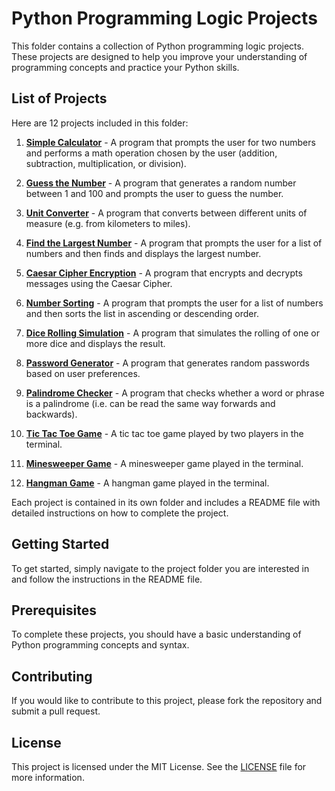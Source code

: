 # Python Programming Logic Projects

This folder contains a collection of Python programming logic projects. These projects are designed to help you improve your understanding of programming concepts and practice your Python skills.

## List of Projects

Here are 12 projects included in this folder:

1. [**Simple Calculator**](1.1-simple-calculator/README.md) - A program that prompts the user for two numbers and performs a math operation chosen by the user (addition, subtraction, multiplication, or division).

2. [**Guess the Number**](1.2-guess-the-number/README.md) - A program that generates a random number between 1 and 100 and prompts the user to guess the number.

3. [**Unit Converter**](1.3-unit-converter/README.md) - A program that converts between different units of measure (e.g. from kilometers to miles).

4. [**Find the Largest Number**](1.4-find-the-largest-number/README.md) - A program that prompts the user for a list of numbers and then finds and displays the largest number.

5. [**Caesar Cipher Encryption**](1.5-caesar-cipher-encryption/README.md) - A program that encrypts and decrypts messages using the Caesar Cipher.

6. [**Number Sorting**](1.6-number-sorting/README.md) - A program that prompts the user for a list of numbers and then sorts the list in ascending or descending order.

7. [**Dice Rolling Simulation**](1.7-dice-rolling-simulation/README.md) - A program that simulates the rolling of one or more dice and displays the result.

8.  [**Password Generator**](1.8-password-generator/README.md) - A program that generates random passwords based on user preferences.

9.  [**Palindrome Checker**](1.9-palindrome-checker/README.md) - A program that checks whether a word or phrase is a palindrome (i.e. can be read the same way forwards and backwards).

10. [**Tic Tac Toe Game**](1.10-tic-tac-toe-game/README.md) - A tic tac toe game played by two players in the terminal.

11. [**Minesweeper Game**](1.11-minesweeper-game/README.md) - A minesweeper game played in the terminal.

12. [**Hangman Game**](1.12-hangman-game/README.md) - A hangman game played in the terminal.

Each project is contained in its own folder and includes a README file with detailed instructions on how to complete the project.

## Getting Started

To get started, simply navigate to the project folder you are interested in and follow the instructions in the README file.

## Prerequisites

To complete these projects, you should have a basic understanding of Python programming concepts and syntax.

## Contributing

If you would like to contribute to this project, please fork the repository and submit a pull request.

## License

This project is licensed under the MIT License. See the [LICENSE](../LICENSE) file for more information.
